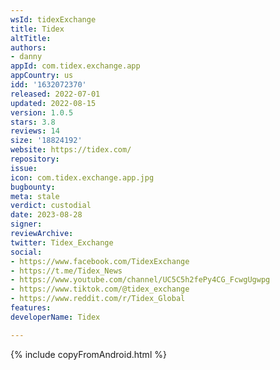 ```yaml
---
wsId: tidexExchange
title: Tidex
altTitle: 
authors:
- danny
appId: com.tidex.exchange.app
appCountry: us
idd: '1632072370'
released: 2022-07-01
updated: 2022-08-15
version: 1.0.5
stars: 3.8
reviews: 14
size: '18824192'
website: https://tidex.com/
repository: 
issue: 
icon: com.tidex.exchange.app.jpg
bugbounty: 
meta: stale
verdict: custodial
date: 2023-08-28
signer: 
reviewArchive: 
twitter: Tidex_Exchange
social:
- https://www.facebook.com/TidexExchange
- https://t.me/Tidex_News
- https://www.youtube.com/channel/UC5C5h2fePy4CG_FcwgUgwpg
- https://www.tiktok.com/@tidex_exchange
- https://www.reddit.com/r/Tidex_Global
features: 
developerName: Tidex

---
```


{% include copyFromAndroid.html %}
